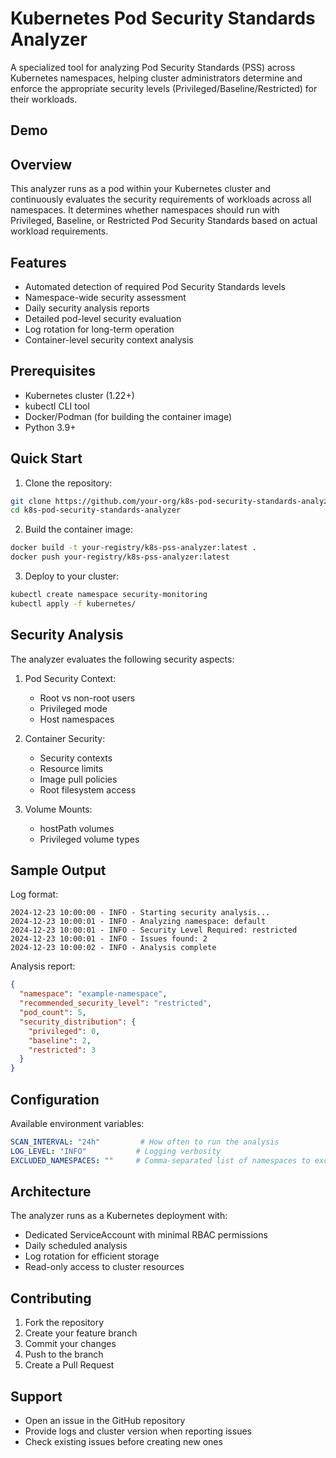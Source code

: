 # Kubernetes Pod Security Standards Analyzer

A specialized tool for analyzing Pod Security Standards (PSS) across Kubernetes namespaces, helping cluster administrators determine and enforce the appropriate security levels (Privileged/Baseline/Restricted) for their workloads.

## Demo







## Overview

This analyzer runs as a pod within your Kubernetes cluster and continuously evaluates the security requirements of workloads across all namespaces. It determines whether namespaces should run with Privileged, Baseline, or Restricted Pod Security Standards based on actual workload requirements.

## Features

- Automated detection of required Pod Security Standards levels
- Namespace-wide security assessment
- Daily security analysis reports
- Detailed pod-level security evaluation
- Log rotation for long-term operation
- Container-level security context analysis

## Prerequisites

- Kubernetes cluster (1.22+)
- kubectl CLI tool
- Docker/Podman (for building the container image)
- Python 3.9+

## Quick Start

1. Clone the repository:
```bash
git clone https://github.com/your-org/k8s-pod-security-standards-analyzer.git
cd k8s-pod-security-standards-analyzer
```

2. Build the container image:
```bash
docker build -t your-registry/k8s-pss-analyzer:latest .
docker push your-registry/k8s-pss-analyzer:latest
```

3. Deploy to your cluster:
```bash
kubectl create namespace security-monitoring
kubectl apply -f kubernetes/
```

## Security Analysis

The analyzer evaluates the following security aspects:

1. Pod Security Context:
   - Root vs non-root users
   - Privileged mode
   - Host namespaces

2. Container Security:
   - Security contexts
   - Resource limits
   - Image pull policies
   - Root filesystem access

3. Volume Mounts:
   - hostPath volumes
   - Privileged volume types

## Sample Output

Log format:
```
2024-12-23 10:00:00 - INFO - Starting security analysis...
2024-12-23 10:00:01 - INFO - Analyzing namespace: default
2024-12-23 10:00:01 - INFO - Security Level Required: restricted
2024-12-23 10:00:01 - INFO - Issues found: 2
2024-12-23 10:00:02 - INFO - Analysis complete
```

Analysis report:
```json
{
  "namespace": "example-namespace",
  "recommended_security_level": "restricted",
  "pod_count": 5,
  "security_distribution": {
    "privileged": 0,
    "baseline": 2,
    "restricted": 3
  }
}
```

## Configuration

Available environment variables:
```yaml
SCAN_INTERVAL: "24h"         # How often to run the analysis
LOG_LEVEL: "INFO"           # Logging verbosity
EXCLUDED_NAMESPACES: ""     # Comma-separated list of namespaces to exclude
```

## Architecture

The analyzer runs as a Kubernetes deployment with:
- Dedicated ServiceAccount with minimal RBAC permissions
- Daily scheduled analysis
- Log rotation for efficient storage
- Read-only access to cluster resources

## Contributing

1. Fork the repository
2. Create your feature branch
3. Commit your changes
4. Push to the branch
5. Create a Pull Request


## Support

- Open an issue in the GitHub repository
- Provide logs and cluster version when reporting issues
- Check existing issues before creating new ones
